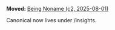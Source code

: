 **Moved:** [Being Noname (c2, 2025-08-01)](./Insight_Story_Being_Noname_c2_20250801.md)

Canonical now lives under /insights.

